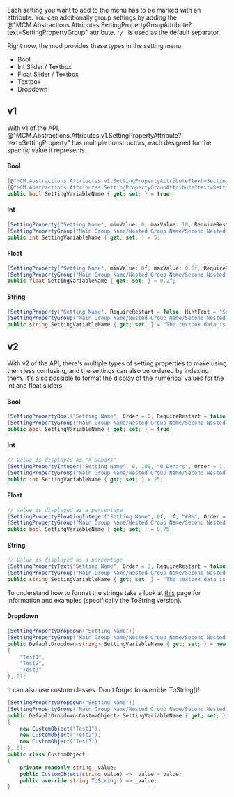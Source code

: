 Each setting you want to add to the menu has to be marked with an attribute.
You can additionally group settings by adding the @"MCM.Abstractions.Attributes.SettingPropertyGroupAttribute?text=SettingPropertyGroup" attribute. ``'/'`` is used as the default separator.  

Right now, the mod provides these types in the setting menu:
* Bool
* Int Slider / Textbox
* Float Slider / Textbox 
* Textbox
* Dropdown

## v1
With v1 of the API, @"MCM.Abstractions.Attributes.v1.SettingPropertyAttribute?text=SettingProperty" has multiple constructors, each designed for the specific value it represents.
#### Bool
```csharp
[@"MCM.Abstractions.Attributes.v1.SettingPropertyAttribute?text=SettingProperty"("Setting Name", RequireRestart = false, HintText = "Setting explanation.")]
[@"MCM.Abstractions.Attributes.SettingPropertyGroupAttribute?text=SettingPropertyGroup"("Main Group Name/Nested Group Name/Second Nested Group Name")]
public bool SettingVariableName { get; set; } = true;
```

#### Int
```csharp
[SettingProperty("Setting Name", minValue: 0, maxValue: 10, RequireRestart = false, HintText = "Setting explanation.")]
[SettingPropertyGroup("Main Group Name/Nested Group Name/Second Nested Group Name")]
public int SettingVariableName { get; set; } = 5;
```

#### Float
```csharp
[SettingProperty("Setting Name", minValue: 0f, maxValue: 0.5f, RequireRestart = false, HintText = "Setting explanation.")]
[SettingPropertyGroup("Main Group Name/Nested Group Name/Second Nested Group Name")]
public float SettingVariableName { get; set; } = 0.2f;
```

#### String
```csharp
[SettingProperty("Setting Name", RequireRestart = false, HintText = "Setting explanation.")]
[SettingPropertyGroup("Main Group Name/Nested Group Name/Second Nested Group Name")]
public string SettingVariableName { get; set; } = "The textbox data is here";
```

## v2
With v2 of the API, there's multiple types of setting properties to make using them less confusing, and the settings can also be ordered by indexing them. It's also possible to format the display of the numerical values for the int and float sliders.
#### Bool
```csharp
[SettingPropertyBool("Setting Name", Order = 0, RequireRestart = false, HintText = "Setting explanation.")]
[SettingPropertyGroup("Main Group Name/Nested Group Name/Second Nested Group Name")]
public bool SettingVariableName { get; set; } = true;
```

#### Int
```csharp
// Value is displayed as "X Denars"
[SettingPropertyInteger("Setting Name", 0, 100, "0 Denars", Order = 1, RequireRestart = false, HintText = "Setting explanation.")]
[SettingPropertyGroup("Main Group Name/Nested Group Name/Second Nested Group Name")]
public int SettingVariableName { get; set; } = 25;
```

#### Float
```csharp
// Value is displayed as a percentage
[SettingPropertyFloatingInteger("Setting Name", 0f, 1f, "#0%", Order = 2, RequireRestart = false, HintText = "Setting explanation.")]
[SettingPropertyGroup("Main Group Name/Nested Group Name/Second Nested Group Name")]
public bool SettingVariableName { get; set; } = 0.75;
```

#### String
```csharp
// Value is displayed as a percentage
[SettingPropertyText("Setting Name", Order = 3, RequireRestart = false, HintText = "Setting Explanation")]
[SettingPropertyGroup("Main Group Name/Nested Group Name/Second Nested Group Name")]
public string SettingVariableName { get; set; } = "The textbox data is here";
```
To understand how to format the strings take a look at [this](https://docs.microsoft.com/en-us/dotnet/standard/base-types/custom-numeric-format-strings) page for information and examples (specifically the ToString version).
  
#### Dropdown
```csharp
[SettingPropertyDropdown("Setting Name")]
[SettingPropertyGroup("Main Group Name/Nested Group Name/Second Nested Group Name")]
public DefaultDropdown<string> SettingVariableName { get; set; } = new DefaultDropdown<string>(new string[]
{
    "Test1",
    "Test2",
    "Test3"
}, 0);
```
It can also use custom classes. Don't forget to override .ToString()!
```csharp
[SettingPropertyDropdown("Setting Name")]
[SettingPropertyGroup("Main Group Name/Nested Group Name/Second Nested Group Name")]
public DefaultDropdown<CustomObject> SettingVariableName { get; set; } = new DefaultDropdown<CustomObject>(new CustomObject[]
{
    new CustomObject("Test1"),
    new CustomObject("Test2"),
    new CustomObject("Test3")
}, 0);
public class CustomObject
{
    private readonly string _value;
    public CustomObject(string value) => _value = value;
    public override string ToString() => _value;
}
```
